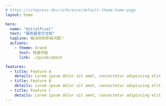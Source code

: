 ```yaml
---
# https://vitepress.dev/reference/default-theme-home-page
layout: home

hero:
  name: "AstralPixel"
  text: "服务器官方文档"
  tagline: 解决你的所有问题！
  actions:
    - theme: brand
      text: 快速开始
      link: ./guide/about

features:
  - title: Feature A
    details: Lorem ipsum dolor sit amet, consectetur adipiscing elit
  - title: Feature B
    details: Lorem ipsum dolor sit amet, consectetur adipiscing elit
  - title: Feature C
    details: Lorem ipsum dolor sit amet, consectetur adipiscing elit
---
```


